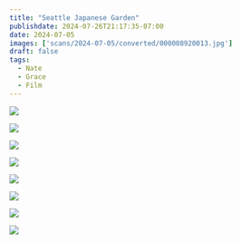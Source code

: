 ```yaml
---
title: "Seattle Japanese Garden"
publishdate: 2024-07-26T21:17:35-07:00
date: 2024-07-05
images: ['scans/2024-07-05/converted/000008920013.jpg']
draft: false
tags:
  - Nate
  - Grace
  - Film
---
```


![](scans/2024-07-05/converted/000008920019.jpg)

![](scans/2024-07-05/converted/000008920013.jpg)

![](scans/2024-07-05/converted/000008920006.jpg)

![](scans/2024-07-05/converted/000008920005.jpg)

![](scans/2024-07-05/converted/000008920004.jpg)

![](scans/2024-07-05/converted/000008920003.jpg)

![](scans/2024-07-05/converted/000008920002.jpg)

![](scans/2024-07-05/converted/000008920001.jpg)
